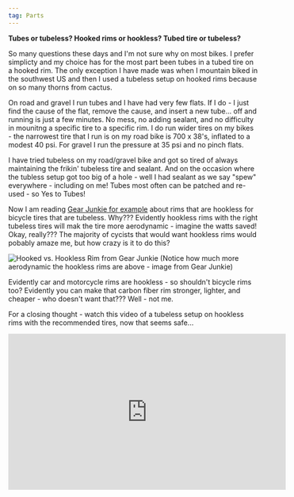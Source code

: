```yaml
---
tag: Parts
---
```


**Tubes or tubeless? Hooked rims or hookless? Tubed tire or tubeless?**

So many questions these days and I'm not sure why on most bikes. I prefer simplicty and my choice has for the most part been tubes in a tubed tire on a hooked rim. The only exception I have made was when I mountain biked in the southwest US and then I used a tubeless setup on hooked rims because on so many thorns from cactus.

On road and gravel I run tubes and I have had very few flats. If I do - I just find the cause of the flat, remove the cause, and insert a new tube... off and running is just a few minutes. No mess, no adding sealant, and no difficulty in mounitng a specific tire to a specific rim. I do run wider tires on my bikes - the narrowest tire that I run is on my road bike is 700 x 38's, inflated to a modest 40 psi. For gravel I run the pressure at 35 psi and no pinch flats.

I have tried tubeless on my road/gravel bike and got so tired of always maintaining the frikin' tubeless tire and sealant. And on the occasion where the tubless setup got too big of a hole - well I had sealant as we say "spew" everywhere - including on me! Tubes most often can be patched and re-used - so Yes to Tubes!

Now I am reading [Gear Junkie for example](https://gearjunkie.com/biking/hookless-wheels-rims-tires-how-they-work-benefits) about rims that are hookless for bicycle tires that are tubeless. Why??? Evidently hookless rims with the right tubeless tires will mak the tire more aerodynamic - imagine the watts saved! Okay, really??? The majority of cycists that would want hookless rims would pobably amaze me, but how crazy is it to do this?

![Hooked vs. Hookless Rim from Gear Junkie](https://s3.amazonaws.com/images.gearjunkie.com/uploads/2022/09/Enve-hookless-journal-2-5-1.jpg)
(Notice how much more aerodynamic the hookless rims are above - image from Gear Junkie)

Evidently car and motorcycle rims are hookless - so shouldn't bicycle rims too? Evidently you can make that carbon fiber rim stronger, lighter, and cheaper - who doesn't want that??? Well - not me.

For a closing thought - watch this video of a tubeless setup on hookless rims with the recommended tires, now that seems safe...

<iframe width="560" height="315" src="https://www.youtube.com/embed/BmxylplJJWQ?si=vouC5kMURQtCy9nh" title="YouTube video player" frameborder="0" allow="accelerometer; autoplay; clipboard-write; encrypted-media; gyroscope; picture-in-picture; web-share" allowfullscreen></iframe>




